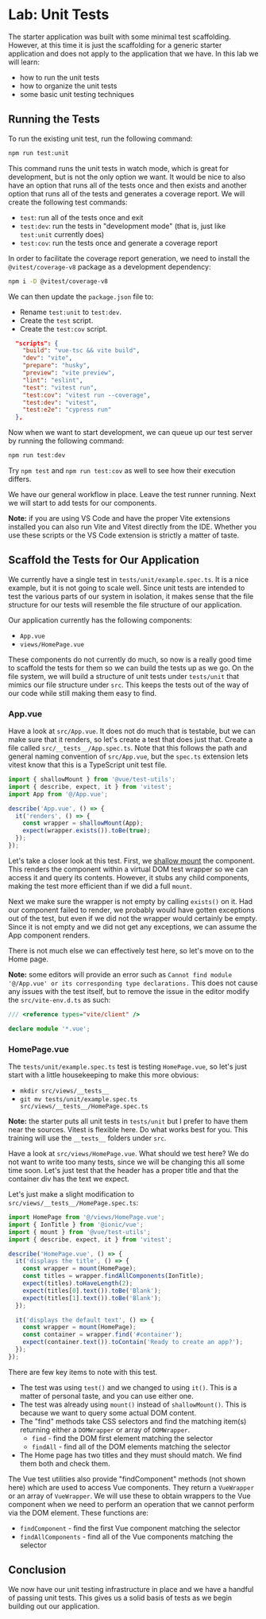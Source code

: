 # Lab: Unit Tests

The starter application was built with some minimal test scaffolding. However, at this time it is just the scaffolding for a generic starter application and does not apply to the application that we have. In this lab we will learn:

- how to run the unit tests
- how to organize the unit tests
- some basic unit testing techniques

## Running the Tests

To run the existing unit test, run the following command:

```bash
npm run test:unit
```

This command runs the unit tests in watch mode, which is great for development, but is not the only option we want. It would be nice to also have an option that runs all of the tests once and then exists and another option that runs all of the tests and generates a coverage report. We will create the following test commands:

- `test`: run all of the tests once and exit
- `test:dev`: run the tests in "development mode" (that is, just like `test:unit` currently does)
- `test:cov`: run the tests once and generate a coverage report

In order to facilitate the coverage report generation, we need to install the `@vitest/coverage-v8` package as a development dependency:

```bash
npm i -D @vitest/coverage-v8
```

We can then update the `package.json` file to:

- Rename `test:unit` to `test:dev`.
- Create the `test` script.
- Create the `test:cov` script.

```json
  "scripts": {
    "build": "vue-tsc && vite build",
    "dev": "vite",
    "prepare": "husky",
    "preview": "vite preview",
    "lint": "eslint",
    "test": "vitest run",
    "test:cov": "vitest run --coverage",
    "test:dev": "vitest",
    "test:e2e": "cypress run"
  },
```

Now when we want to start development, we can queue up our test server by running the following command:

```bash
npm run test:dev
```

Try `npm test` and `npm run test:cov` as well to see how their execution differs.

We have our general workflow in place. Leave the test runner running. Next we will start to add tests for our components.

**Note:** if you are using VS Code and have the proper Vite extensions installed you can also run Vite and Vitest directly from the IDE. Whether you use these scripts or the VS Code extension is strictly a matter of taste.

## Scaffold the Tests for Our Application

We currently have a single test in `tests/unit/example.spec.ts`. It is a nice example, but it is not going to scale well. Since unit tests are intended to test the various parts of our system in isolation, it makes sense that the file structure for our tests will resemble the file structure of our application.

Our application currently has the following components:

- `App.vue`
- `views/HomePage.vue`

These components do not currently do much, so now is a really good time to scaffold the tests for them so we can build the tests up as we go. On the file system, we will build a structure of unit tests under `tests/unit` that mimics our file structure under `src`. This keeps the tests out of the way of our code while still making them easy to find.

### App.vue

Have a look at `src/App.vue`. It does not do much that is testable, but we can make sure that it renders, so let's create a test that does just that. Create a file called `src/__tests__/App.spec.ts`. Note that this follows the path and general naming convention of `src/App.vue`, but the `spec.ts` extension lets vitest know that this is a TypeScript unit test file.

```typescript
import { shallowMount } from '@vue/test-utils';
import { describe, expect, it } from 'vitest';
import App from '@/App.vue';

describe('App.vue', () => {
  it('renders', () => {
    const wrapper = shallowMount(App);
    expect(wrapper.exists()).toBe(true);
  });
});
```

Let's take a closer look at this test. First, we <a href="https://vue-test-utils.vuejs.org/guides/common-tips.html#shallow-mounting" target="_blank">shallow mount</a> the component. This renders the component within a virtual DOM test wrapper so we can access it and query its contents. However, it stubs any child components, making the test more efficient than if we did a full `mount`.

Next we make sure the wrapper is not empty by calling `exists()` on it. Had our component failed to render, we probably would have gotten exceptions out of the test, but even if we did not the wrapper would certainly be empty. Since it is not empty and we did not get any exceptions, we can assume the App component renders.

There is not much else we can effectively test here, so let's move on to the Home page.

**Note:** some editors will provide an error such as `Cannot find module '@/App.vue' or its corresponding type declarations.` This does not cause any issues with the test itself, but to remove the issue in the editor modify the `src/vite-env.d.ts` as such:

```typescript
/// <reference types="vite/client" />

declare module '*.vue';
```

### HomePage.vue

The `tests/unit/example.spec.ts` test is testing `HomePage.vue`, so let's just start with a little housekeeping to make this more obvious:

- `mkdir src/views/__tests__`
- `git mv tests/unit/example.spec.ts src/views/__tests__/HomePage.spec.ts`

**Note:** the starter puts all unit tests in `tests/unit` but I prefer to have them near the sources. Vitest is flexible here. Do what works best for you. This training will use the `__tests__` folders under `src`.

Have a look at `src/views/HomePage.vue`. What should we test here? We do not want to write too many tests, since we will be changing this all some time soon. Let's just test that the header has a proper title and that the container div has the text we expect.

Let's just make a slight modification to `src/views/__tests__/HomePage.spec.ts`:

```typescript
import HomePage from '@/views/HomePage.vue';
import { IonTitle } from '@ionic/vue';
import { mount } from '@vue/test-utils';
import { describe, expect, it } from 'vitest';

describe('HomePage.vue', () => {
  it('displays the title', () => {
    const wrapper = mount(HomePage);
    const titles = wrapper.findAllComponents(IonTitle);
    expect(titles).toHaveLength(2);
    expect(titles[0].text()).toBe('Blank');
    expect(titles[1].text()).toBe('Blank');
  });

  it('displays the default text', () => {
    const wrapper = mount(HomePage);
    const container = wrapper.find('#container');
    expect(container.text()).toContain('Ready to create an app?');
  });
});
```

There are few key items to note with this test.

- The test was using `test()` and we changed to using `it()`. This is a matter of personal taste, and you can use either one.
- The test was already using `mount()` instead of `shallowMount()`. This is because we want to query some actual DOM content.
- The "find" methods take CSS selectors and find the matching item(s) returning either a `DOMWrapper` or array of `DOMWrapper`.
  - `find` - find the DOM first element matching the selector
  - `findAll` - find all of the DOM elements matching the selector
- The Home page has two titles and they must should match. We find them both and check them.

The Vue test utilities also provide "findComponent" methods (not shown here) which are used to access Vue components. They return a `VueWrapper` or an array of `VueWrapper`. We will use these to obtain wrappers to the Vue component when we need to perform an operation that we cannot perform via the DOM element. These functions are:

- `findComponent` - find the first Vue component matching the selector
- `findAllComponents` - find all of the Vue components matching the selector

## Conclusion

We now have our unit testing infrastructure in place and we have a handful of passing unit tests. This gives us a solid basis of tests as we begin building out our application.

